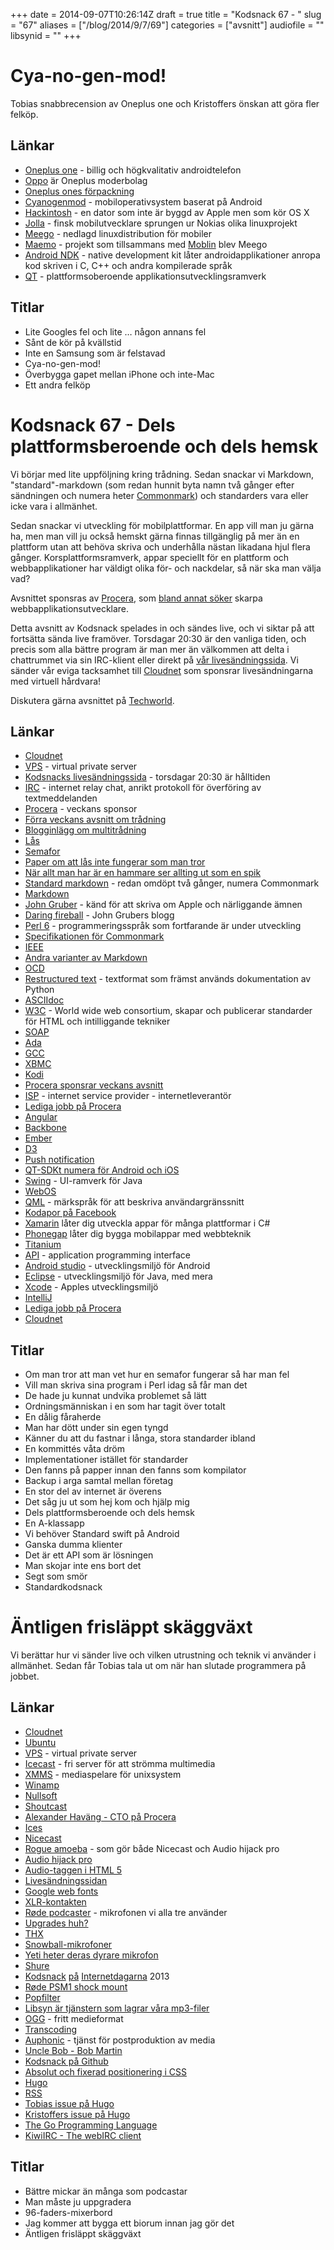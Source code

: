 +++
date = 2014-09-07T10:26:14Z
draft = true
title = "Kodsnack 67 - "
slug = "67"
aliases = ["/blog/2014/9/7/69"]
categories = ["avsnitt"]
audiofile = ""
libsynid = ""
+++

# Cya-no-gen-mod! #
Tobias snabbrecension av Oneplus one och Kristoffers önskan att göra fler felköp.

## Länkar ##
* [Oneplus one](http://oneplus.net/one) - billig och högkvalitativ androidtelefon
* [Oppo](http://en.wikipedia.org/wiki/Oppo_Electronics) är Oneplus moderbolag
* [Oneplus ones förpackning](https://forums.oneplus.net/threads/the-oneplus-one-box.12388/)
* [Cyanogenmod](http://en.wikipedia.org/wiki/CyanogenMod) - mobiloperativsystem baserat på Android
* [Hackintosh](http://www.hackintosh.com) - en dator som inte är byggd av Apple men som kör OS X
* [Jolla](http://en.wikipedia.org/wiki/Jolla) - finsk mobilutvecklare sprungen ur Nokias olika linuxprojekt
* [Meego](http://en.wikipedia.org/wiki/MeeGo) - nedlagd linuxdistribution för mobiler
* [Maemo](http://en.wikipedia.org/wiki/Maemo) - projekt som tillsammans med [Moblin](http://en.wikipedia.org/wiki/Moblin) blev Meego
* [Android NDK](http://en.wikipedia.org/wiki/Android_software_development#Native_development_kit) - native development kit låter androidapplikationer anropa kod skriven i C, C++ och andra kompilerade språk
* [QT](http://en.wikipedia.org/wiki/Qt_%28software%29) - plattformsoberoende applikationsutvecklingsramverk

## Titlar ##
* Lite Googles fel och lite … någon annans fel
* Sånt de kör på kvällstid
* Inte en Samsung som är felstavad
* Cya-no-gen-mod!
* Överbygga gapet mellan iPhone och inte-Mac
* Ett andra felköp

# Kodsnack 67 - Dels plattformsberoende och dels hemsk #
Vi börjar med lite uppföljning kring trådning. Sedan snackar vi Markdown, "standard"-markdown (som redan hunnit byta namn två gånger efter sändningen och numera heter [Commonmark](http://commonmark.org)) och standarders vara eller icke vara i allmänhet.

Sedan snackar vi utveckling för mobilplattformar. En app vill man ju gärna ha, men man vill ju också hemskt gärna finnas tillgänglig på mer än en plattform utan att behöva skriva och underhålla nästan likadana hjul flera gånger. Korsplattformsramverk, appar speciellt för en plattform och webbapplikationer har väldigt olika för- och nackdelar, så när ska man välja vad?

Avsnittet sponsras av [Procera](http://www.proceranetworks.com/index.php), som [bland annat söker](http://bit.ly/proceranetworks) skarpa webbapplikationsutvecklare.

Detta avsnitt av Kodsnack spelades in och sändes live, och vi siktar på att fortsätta sända live framöver. Torsdagar 20:30 är den vanliga tiden, och precis som alla bättre program är man mer än välkommen att delta i chattrummet via sin IRC-klient eller direkt på [vår livesändningssida](http://live.kodsnack.se). Vi sänder vår eviga tacksamhet till [Cloudnet](http://www.cloudnet.se) som sponsrar livesändningarna med virtuell hårdvara!

Diskutera gärna avsnittet på [Techworld](http://techworld.idg.se/2.2524/1.580973/).

## Länkar ##
* [Cloudnet](http://www.cloudnet.se)
* [VPS](http://en.wikipedia.org/wiki/Virtual_private_server) - virtual private server
* [Kodsnacks livesändningssida](http://live.kodsnack.se) - torsdagar 20:30 är hålltiden
* [IRC](http://en.wikipedia.org/wiki/Internet_Relay_Chat) - internet relay chat, anrikt protokoll för överföring av textmeddelanden
* [Procera](http://www.proceranetworks.com/index.php) - veckans sponsor
* [Förra veckans avsnitt om trådning](http://kodsnack.se/66/)
* [Blogginlägg om multitrådning](http://blogg.ricercar.se/basic/2014/09/03/podcasten-kodsnack-om-tradar-och-las/)
* [Lås](http://en.wikipedia.org/wiki/Lock_%28computer_science%29)
* [Semafor](http://en.wikipedia.org/wiki/Semaphore_%28programming%29)
* [Paper om att lås inte fungerar som man tror](http://www.cs.umd.edu/~pugh/java/memoryModel/DoubleCheckedLocking.html)
* [När allt man har är en hammare ser allting ut som en spik](http://en.wikipedia.org/wiki/Law_of_the_instrument)
* [Standard markdown](http://commonmark.org) - redan omdöpt två gånger, numera Commonmark
* [Markdown](http://daringfireball.net/projects/markdown/)
* [John Gruber](http://en.wikipedia.org/wiki/John_Gruber) - känd för att skriva om Apple och närliggande ämnen
* [Daring fireball](http://daringfireball.net) - John Grubers blogg
* [Perl 6](http://en.wikipedia.org/wiki/Perl_6) - programmeringsspråk som fortfarande är under utveckling
* [Specifikationen för Commonmark](http://jgm.github.io/stmd/spec.html)
* [IEEE](http://en.wikipedia.org/wiki/Institute_of_Electrical_and_Electronics_Engineers)
* [Andra varianter av Markdown](http://en.wikipedia.org/wiki/Markdown#Extensions)
* [OCD](http://en.wikipedia.org/wiki/Obsessive–compulsive_disorder)
* [Restructured text](http://en.wikipedia.org/wiki/ReStructuredText) - textformat som främst används dokumentation av Python
* [ASCIIdoc](http://en.wikipedia.org/wiki/AsciiDoc)
* [W3C](http://www.w3.org) - World wide web consortium, skapar och publicerar standarder för HTML och intilliggande tekniker
* [SOAP](http://en.wikipedia.org/wiki/SOAP)
* [Ada](http://en.wikipedia.org/wiki/Ada_%28programming_language%29)
* [GCC](http://en.wikipedia.org/wiki/GNU_Compiler_Collection)
* [XBMC](http://xbmc.org/)
* [Kodi](http://xbmc.org/introducing-kodi-14/)
* [Procera sponsrar veckans avsnitt]((http://www.proceranetworks.com/index.php))
* [ISP](http://en.wikipedia.org/wiki/Internet_service_provider) - internet service provider - internetleverantör
* [Lediga jobb på Procera](http://bit.ly/proceranetworks)
* [Angular](https://angularjs.org)
* [Backbone](http://backbonejs.org)
* [Ember](http://emberjs.com)
* [D3](http://d3js.org)
* [Push notification](http://en.wikipedia.org/wiki/Push_technology)
* [QT-SDKt numera för Android och iOS](http://qt-project.org/qt5/qt52)
* [Swing](http://en.wikipedia.org/wiki/Swing_%28Java%29) - UI-ramverk för Java
* [WebOS](http://en.wikipedia.org/wiki/WebOS)
* [QML](http://en.wikipedia.org/wiki/QML) - märkspråk för att beskriva användargränssnitt
* [Kodapor på Facebook](https://www.facebook.com/groups/utvecklare.stockholm/)
* [Xamarin](https://xamarin.com) låter dig utveckla appar för många plattformar i C#
* [Phonegap](http://phonegap.com) låter dig bygga mobilappar med webbteknik
* [Titanium](http://www.appcelerator.com/titanium/)
* [API](http://en.wikipedia.org/wiki/Application_programming_interface) - application programming interface
* [Android studio](http://en.wikipedia.org/wiki/Android_Studio) - utvecklingsmiljö för Android
* [Eclipse](http://en.wikipedia.org/wiki/Eclipse_%28software%29) - utvecklingsmiljö för Java, med mera
* [Xcode](http://en.wikipedia.org/wiki/Xcode) - Apples utvecklingsmiljö
* [IntelliJ](http://en.wikipedia.org/wiki/IntelliJ_IDEA)
* [Lediga jobb på Procera](http://bit.ly/proceranetworks)
* [Cloudnet](http://www.cloudnet.se)

## Titlar ##
* Om man tror att man vet hur en semafor fungerar så har man fel
* Vill man skriva sina program i Perl idag så får man det
* De hade ju kunnat undvika problemet så lätt
* Ordningsmänniskan i en som har tagit över totalt
* En dålig fåraherde
* Man har dött under sin egen tyngd
* Känner du att du fastnar i långa, stora standarder ibland
* En kommittés våta dröm
* Implementationer istället för standarder
* Den fanns på papper innan den fanns som kompilator
* Backup i arga samtal mellan företag
* En stor del av internet är överens
* Det såg ju ut som hej kom och hjälp mig
* Dels plattformsberoende och dels hemsk
* En A-klassapp
* Vi behöver Standard swift på Android
* Ganska dumma klienter
* Det är ett API som är lösningen
* Man skojar inte ens bort det
* Segt som smör
* Standardkodsnack

# Äntligen frisläppt skäggväxt #
Vi berättar hur vi sänder live och vilken utrustning och teknik vi använder i allmänhet. Sedan får Tobias tala ut om när han slutade programmera på jobbet.

## Länkar ##
* [Cloudnet](http://www.cloudnet.se)
* [Ubuntu](http://en.wikipedia.org/wiki/Ubuntu_%28operating_system%29)
* [VPS](http://en.wikipedia.org/wiki/Virtual_private_server) - virtual private server
* [Icecast](http://icecast.org) - fri server för att strömma multimedia
* [XMMS](http://www.xmms.org) - mediaspelare för unixsystem
* [Winamp](http://en.wikipedia.org/wiki/Winamp)
* [Nullsoft](http://en.wikipedia.org/wiki/Nullsoft)
* [Shoutcast](http://en.wikipedia.org/wiki/SHOUTcast)
* [Alexander Haväng - CTO på Procera](http://www.proceranetworks.com/alexander-havang.html)
* [Ices](http://en.wikipedia.org/wiki/Icecast#Technical_details)
* [Nicecast](https://www.rogueamoeba.com/nicecast/)
* [Rogue amoeba](https://www.rogueamoeba.com)  - som gör både Nicecast och Audio hijack pro
* [Audio hijack pro](https://www.rogueamoeba.com/audiohijackpro/)
* [Audio-taggen i HTML 5](https://developer.mozilla.org/en-US/docs/Web/HTML/Element/audio)
* [Livesändningssidan](http://live.kodsnack.se)
* [Google web fonts](https://developers.google.com/fonts/)
* [XLR-kontakten](http://en.wikipedia.org/wiki/XLR_connector)
* [Røde podcaster](http://www.rodemic.com/microphones/podcaster) - mikrofonen vi alla tre använder
* [Upgrades huh?](https://www.youtube.com/watch?v=ShuU8bhf2AY)
* [THX](http://en.wikipedia.org/wiki/THX)
* [Snowball-mikrofoner](http://www.bluemic.com/snowball/)
* [Yeti heter deras dyrare mikrofon](http://www.bluemic.com/yeti/)
* [Shure](http://www.shure.com)
* [Kodsnack](http://kodsnack.se/31/) [på](http://kodsnack.se/32/) [Internetdagarna](http://kodsnack.se/33/) 2013
* [Røde PSM1 shock mount](http://www.rodemic.com/accessories/psm1)
* [Popfilter](http://en.wikipedia.org/wiki/Pop_filter)
* [Libsyn är tjänstern som lagrar våra mp3-filer](http://www.libsyn.com)
* [OGG](http://en.wikipedia.org/wiki/Ogg) - fritt medieformat
* [Transcoding](http://en.wikipedia.org/wiki/Transcoding)
* [Auphonic](https://auphonic.com) - tjänst för postproduktion av media
* [Uncle Bob - Bob Martin](http://en.wikipedia.org/wiki/Robert_Cecil_Martin)
* [Kodsnack på Github](https://github.com/kodsnack/)
* [Absolut och fixerad positionering i CSS](http://www.w3.org/wiki/CSS_absolute_and_fixed_positioning)
* [Hugo](http://hugo.spf13.com)
* [RSS](http://en.wikipedia.org/wiki/RSS)
* [Tobias issue på Hugo](https://github.com/spf13/hugo/pull/475)
* [Kristoffers issue på Hugo](https://github.com/spf13/hugo/issues/347)
* [The Go Programming Language](http://golang.org/)
* [KiwiIRC - The webIRC client](https://kiwiirc.com/)

## Titlar
* Bättre mickar än många som podcastar
* Man måste ju uppgradera
* 96-faders-mixerbord
* Jag kommer att bygga ett biorum innan jag gör det
* Äntligen frisläppt skäggväxt